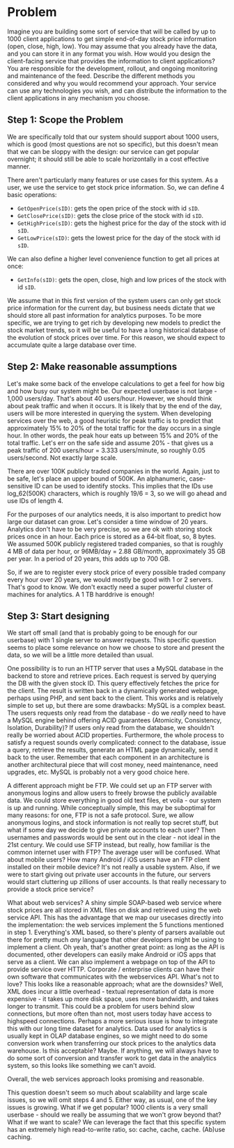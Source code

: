 # Problem
Imagine you are building some sort of service that will be called by up to 1000 client applications to get simple end-of-day stock price information (open, close, high, low). You may assume that you already have the data, and you can store it in any format you wish. How would you design the client-facing service that provides the information to client applications? You are responsible for the development, rollout, and ongoing monitoring and maintenance of the feed. Describe the different methods you considered and why you would recommend your approach. Your service can use any technologies you wish, and can distribute the information to the client applications in any mechanism you choose.

## Step 1: Scope the Problem

We are specifically told that our system should support about 1000 users, which is good (most questions are not so specific), but this doesn't mean that we can be sloppy with the design: our service can get popular overnight; it should still be able to scale horizontally in a cost effective manner.

There aren't particularly many features or use cases for this system. As a user, we use the service to get stock price information. So, we can define 4 basic operations:

* `GetOpenPrice(sID)`: gets the open price of the stock with id `sID`.
* `GetClosePrice(sID)`: gets the close price of the stock with id `sID`.
* `GetHighPrice(sID)`: gets the highest price for the day of the stock with id `sID`.
* `GetLowPrice(sID)`: gets the lowest price for the day of the stock with id `sID`.

We can also define a higher level convenience function to get all prices at once:

* `GetInfo(sID)`: gets the open, close, high and low prices of the stock with id `sID`.

We assume that in this first version of the system users can only get stock price information for the current day, but business needs dictate that we should store all past information for analytics purposes. To be more specific, we are trying to get rich by developing new models to predict the stock market trends, so it will be useful to have a long historical database of the evolution of stock prices over time. For this reason, we should expect to accumulate quite a large database over time.

## Step 2: Make reasonable assumptions

Let's make some back of the envelope calculations to get a feel for how big and how busy our system might be. Our expected userbase is not large - 1,000 users/day. That's about 40 users/hour. However, we should think about peak traffic and when it occurs. It is likely that by the end of the day, users will be more interested in querying the system. When developing services over the web, a good heuristic for peak traffic is to predict that approximately 15% to 20% of the total traffic for the day occurs in a single hour. In other words, the peak hour eats up between 15% and 20% of the total traffic. Let's err on the safe side and assume 20% - that gives us a peak traffic of 200 users/hour = 3.333 users/minute, so roughly 0.05 users/second. Not exactly large scale.

There are over 100K publicly traded companies in the world. Again, just to be safe, let's place an upper bound of 500K. An alphanumeric, case-sensitive ID can be used to identify stocks. This implies that the IDs use log_62(500K) characters, which is roughly 19/6 = 3, so we will go ahead and use IDs of length 4.

For the purposes of our analytics needs, it is also important to predict how large our dataset can grow. Let's consider a time window of 20 years. Analytics don't have to be very precise, so we are ok with storing stock prices once in an hour. Each price is stored as a 64-bit float, so, 8 bytes. We assumed 500K publicly registered traded companies, so that is roughly 4 MB of data per hour, or 96MB/day = 2.88 GB/month, approximately 35 GB per year. In a period of 20 years, this adds up to 700 GB.

So, if we are to register every stock price of every possible traded company every hour over 20 years, we would mostly be good with 1 or 2 servers. That's good to know. We don't exactly need a super powerful cluster of machines for analytics. A 1 TB harddrive is enough!

## Step 3: Start designing

We start off small (and that is probably going to be enough for our userbase) with 1 single server to answer requests. This specific question seems to place some relevance on how we choose to store and present the data, so we will be a little more detailed than usual.

One possibility is to run an HTTP server that uses a MySQL database in the backend to store and retrieve prices. Each request is served by querying the DB with the given stock ID. This query effectively fetches the price for the client. The result is written back in a dynamically generated webpage, perhaps using PHP, and sent back to the client. This works and is relatively simple to set up, but there are some drawbacks: MySQL is a complex beast. The users requests only read from the database - do we *really* need to have a MySQL engine behind offering ACID guarantees (Atomicity, Consistency, Isolation, Durability)? If users only read from the database, we shouldn't really be worried about ACID properties. Furthermore, the whole process to satisfy a request sounds overly complicated: connect to the database, issue a query, retrieve the results, generate an HTML page dynamically, send it back to the user. Remember that each component in an architecture is another architectural piece that will cost money, need maintenance, need upgrades, etc. MySQL is probably not a very good choice here.

A different approach might be FTP. We could set up an FTP server with anonymous logins and allow users to freely browse the publicly available data. We could store everything in good old text files, et voila - our system is up and running. While conceptually simple, this may be suboptimal for many reasons: for one, FTP is not a safe protocol. Sure, we allow anonymous logins, and stock information is not really top secret stuff, but what if some day we decide to give private accounts to each user? Then usernames and passwords would be sent out in the clear - not ideal in the 21st century. We could use SFTP instead, but really, how familiar is the common internet user with FTP? The average user will be confused. What about mobile users? How many Android / iOS users have an FTP client installed on their mobile device? It's not really a usable system. Also, if we were to start giving out private user accounts in the future, our servers would start cluttering up zillions of user accounts. Is that really necessary to provide a stock price service?

What about web services? A shiny simple SOAP-based web service where stock prices are all stored in XML files on disk and retrieved using the web service API. This has the advantage that we map our usecases directly into the implementation: the web services implement the 5 functions mentioned in step 1. Everything's XML based, so there's plenty of parsers available out there for pretty much *any* language that other developers might be using to implement a client. Oh yeah, that's another great point: as long as the API is documented, other developers can easily make Android or iOS apps that serve as a client. We can also implement a webpage on top of the API to provide service over HTTP. Corporate / enterprise clients can have their own software that communicates with the webservices API. What's not to love? This looks like a reasonable approach; what are the downsides? Well, XML does incur a little overhead - textual representation of data is more expensive - it takes up more disk space, uses more bandwidth, and takes longer to transmit. This could be a problem for users behind slow connections, but more often than not, most users today have access to highspeed connections. Perhaps a more serious issue is how to integrate this with our long time dataset for analytics. Data used for analytics is usually kept in OLAP database engines, so we might need to do some conversion work when transferring our stock prices to the analytics data warehouse. Is this acceptable? Maybe. If anything, we will always have to do some sort of conversion and transfer work to get data in the analytics system, so this looks like something we can't avoid.

Overall, the web services approach looks promising and reasonable.

This question doesn't seem so much about scalability and large scale issues, so we will omit steps 4 and 5. Either way, as usual, one of the key issues is growing. What if we get popular? 1000 clients is a very small userbase - should we really be assuming that we won't grow beyond that? What if we want to scale? We can leverage the fact that this specific system has an extremely high read-to-write ratio, so: cache, cache, cache. (Ab)use caching.
